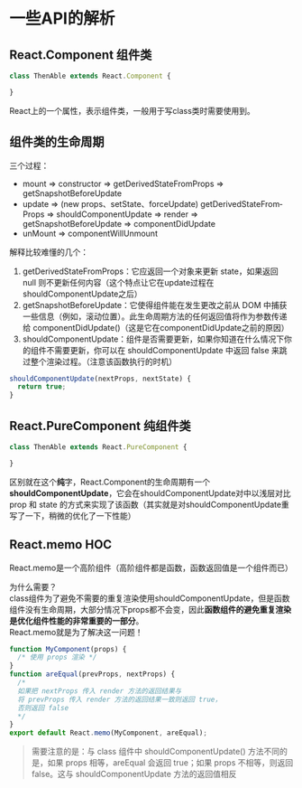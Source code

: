 # 一些API的解析

## React.Component 组件类
```javascript
class ThenAble extends React.Component {

}
```
React上的一个属性，表示组件类，一般用于写class类时需要使用到。


## 组件类的生命周期
三个过程：
- mount     => constructor => get­Derived­State­From­Props => getSnapshotBeforeUpdate
- update    => (new props、setState、forceUpdate) get­Derived­State­From­Props => shouldComponentUpdate => render  => getSnapshotBeforeUpdate  => componentDidUpdate
- unMount   => componentWillUnmount

解释比较难懂的几个：
1. get­Derived­State­From­Props：它应返回一个对象来更新 state，如果返回 null 则不更新任何内容（这个特点让它在update过程在shouldComponentUpdate之后）
2. getSnapshotBeforeUpdate：它使得组件能在发生更改之前从 DOM 中捕获一些信息（例如，滚动位置）。此生命周期方法的任何返回值将作为参数传递给 componentDidUpdate()（这是它在componentDidUpdate之前的原因）
3. shouldComponentUpdate：组件是否需要更新，如果你知道在什么情况下你的组件不需要更新，你可以在 shouldComponentUpdate 中返回 false 来跳过整个渲染过程。（注意该函数执行的时机）

```javascript
shouldComponentUpdate(nextProps, nextState) {
  return true;
}
```

## React.PureComponent 纯组件类
```javascript
class ThenAble extends React.PureComponent {

}
```
区别就在这个**纯**字，React.Component的生命周期有一个**shouldComponentUpdate**，它会在shouldComponentUpdate对中以浅层对比 prop 和 state 的方式来实现了该函数（其实就是对shouldComponentUpdate重写了一下，稍微的优化了一下性能）

## React.memo HOC
React.memo是一个高阶组件（高阶组件都是函数，函数返回值是一个组件而已）

为什么需要？        
class组件为了避免不需要的重复渲染使用shouldComponentUpdate，但是函数组件没有生命周期，大部分情况下props都不会变，因此**函数组件的避免重复渲染是优化组件性能的非常重要的一部分**。       
React.memo就是为了解决这一问题！    
```javascript
function MyComponent(props) {
  /* 使用 props 渲染 */
}
function areEqual(prevProps, nextProps) {
  /*
  如果把 nextProps 传入 render 方法的返回结果与
  将 prevProps 传入 render 方法的返回结果一致则返回 true，
  否则返回 false
  */
}
export default React.memo(MyComponent, areEqual);
```
> 需要注意的是：与 class 组件中 shouldComponentUpdate() 方法不同的是，如果 props 相等，areEqual 会返回 true；如果 props 不相等，则返回 false。这与 shouldComponentUpdate 方法的返回值相反
